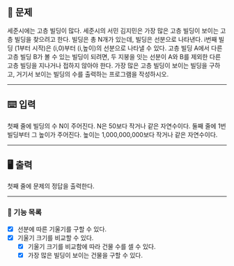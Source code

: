 ## 🚀 문제
세준시에는 고층 빌딩이 많다. 세준시의 서민 김지민은 가장 많은 고층 빌딩이 보이는 고층 빌딩을 찾으려고 한다.
빌딩은 총 N개가 있는데, 빌딩은 선분으로 나타낸다.
i번째 빌딩 (1부터 시작)은 (i,0)부터 (i,높이)의 선분으로 나타낼 수 있다.
고층 빌딩 A에서 다른 고층 빌딩 B가 볼 수 있는 빌딩이 되려면,
두 지붕을 잇는 선분이 A와 B를 제외한 다른 고층 빌딩을 지나거나 접하지 않아야 한다.
가장 많은 고층 빌딩이 보이는 빌딩을 구하고, 거기서 보이는 빌딩의 수를 출력하는 프로그램을 작성하시오.

---

## ⌨️ 입력
첫째 줄에 빌딩의 수 N이 주어진다.
N은 50보다 작거나 같은 자연수이다.
둘째 줄에 1번 빌딩부터 그 높이가 주어진다.
높이는 1,000,000,000보다 작거나 같은 자연수이다.


---

## 🖥️ 출력
첫째 줄에 문제의 정답을 출력한다.

---

### 📜 기능 목록
- [x] 선분에 따른 기울기를 구할 수 있다.
- [x] 기울기 크기를 비교할 수 있다.
    - [x] 기울기 크기를 비교함에 따라 건물 수를 셀 수 있다.
    - [x] 가장 많은 빌딩이 보이는 건물을 구할 수 있다.